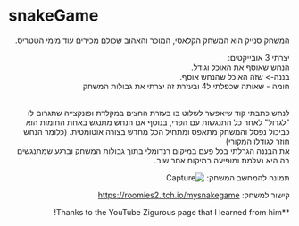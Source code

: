 # snakeGame
<div dir='rtl' lang='he'>
המשחק סנייק הוא המשחק הקלאסי, המוכר והאהוב שכולם מכירים עוד מימי הטטריס.

יצרתי 3 אובייקטים: <Br>
הנחש שאוסף את האוכל וגודל.<Br>
בננה-> שזה האוכל שהנחש אוסף.<Br>
חומה - שאותה שכפלתי ל4 ובעזרת זה יצרתי את גבולות המשחק <Br>
  
  
<Br> לנחש כתבתי קוד שיאפשר לשלוט בו בעזרת החצים במקלדת ופונקצייה שתגרום לו "לגדול" לאחר כל התנגשות עם הפרי, בנוסף אם הנחש מתנגש באחת החומות הוא כביכול נפסל והמשחק מתאפס ומתחיל הכל מחדש בצורה אוטומטית. (כלומר הנחש חוזר לגודלו המקורי) 
 <Br>את הבננה הגרלתי בכל פעם במיקום רנדומלי בתוך גבולות המשחק וברגע שמתנגשים בה היא נעלמת ומופיעה במיקום אחר שוב.<Br>







תמונה להמחשב המשחק:
![Capture](https://user-images.githubusercontent.com/57321080/140751533-1e49a244-3060-4401-abdd-e43ff1584bf6.PNG)


קישור למשחק:
https://roomies2.itch.io/mysnakegame

**Thanks to the YouTube Zigurous page that I learned from him!
  
  <div/>
